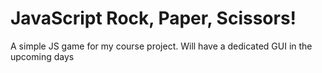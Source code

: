 # JavaScript Rock, Paper, Scissors! 
A simple JS game for my course project. Will have a dedicated GUI in the upcoming days
